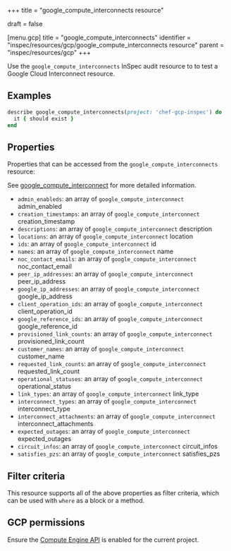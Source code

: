 +++
title = "google_compute_interconnects resource"

draft = false


[menu.gcp]
title = "google_compute_interconnects"
identifier = "inspec/resources/gcp/google_compute_interconnects resource"
parent = "inspec/resources/gcp"
+++

Use the `google_compute_interconnects` InSpec audit resource to to test a Google Cloud Interconnect resource.

## Examples

```ruby
describe google_compute_interconnects(project: 'chef-gcp-inspec') do
  it { should exist }
end
```

## Properties

Properties that can be accessed from the `google_compute_interconnects` resource:

See [google_compute_interconnect](google_compute_interconnect) for more detailed information.

  * `admin_enableds`: an array of `google_compute_interconnect` admin_enabled
  * `creation_timestamps`: an array of `google_compute_interconnect` creation_timestamp
  * `descriptions`: an array of `google_compute_interconnect` description
  * `locations`: an array of `google_compute_interconnect` location
  * `ids`: an array of `google_compute_interconnect` id
  * `names`: an array of `google_compute_interconnect` name
  * `noc_contact_emails`: an array of `google_compute_interconnect` noc_contact_email
  * `peer_ip_addresses`: an array of `google_compute_interconnect` peer_ip_address
  * `google_ip_addresses`: an array of `google_compute_interconnect` google_ip_address
  * `client_operation_ids`: an array of `google_compute_interconnect` client_operation_id
  * `google_reference_ids`: an array of `google_compute_interconnect` google_reference_id
  * `provisioned_link_counts`: an array of `google_compute_interconnect` provisioned_link_count
  * `customer_names`: an array of `google_compute_interconnect` customer_name
  * `requested_link_counts`: an array of `google_compute_interconnect` requested_link_count
  * `operational_statuses`: an array of `google_compute_interconnect` operational_status
  * `link_types`: an array of `google_compute_interconnect` link_type
  * `interconnect_types`: an array of `google_compute_interconnect` interconnect_type
  * `interconnect_attachments`: an array of `google_compute_interconnect` interconnect_attachments
  * `expected_outages`: an array of `google_compute_interconnect` expected_outages
  * `circuit_infos`: an array of `google_compute_interconnect` circuit_infos
  * `satisfies_pzs`: an array of `google_compute_interconnect` satisfies_pzs

## Filter criteria

This resource supports all of the above properties as filter criteria, which can be used
with `where` as a block or a method.

## GCP permissions

Ensure the [Compute Engine API](https://console.cloud.google.com/apis/library/compute.googleapis.com/) is enabled for the current project.
